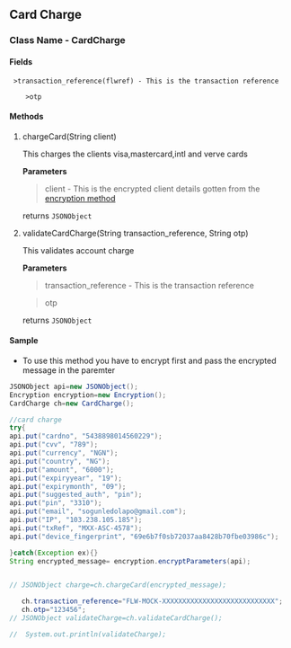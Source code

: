 ## Card Charge

### Class Name - CardCharge


#### Fields
	 >transaction_reference(flwref) - This is the transaction reference
    
    	>otp

#### Methods
1. chargeCard(String client)

    This charges the clients visa,mastercard,intl and verve cards

    **Parameters**
    
    >client - This is the encrypted client details gotten from the [encryption method](ENCRYPTION.md)

    returns `JSONObject`

2. validateCardCharge(String transaction_reference, String otp)
    
    This validates account charge
    
    **Parameters**
    
    >transaction_reference - This is the transaction reference
    
    >otp
    
    returns `JSONObject`
    
    
 
 
#### Sample

- To use this method you have to encrypt first and pass the encrypted message in the paremter

```java
JSONObject api=new JSONObject();
Encryption encryption=new Encryption();
CardCharge ch=new CardCharge();

//card charge
try{
api.put("cardno", "5438898014560229");
api.put("cvv", "789");
api.put("currency", "NGN");
api.put("country", "NG");
api.put("amount", "6000");
api.put("expiryyear", "19");
api.put("expirymonth", "09");
api.put("suggested_auth", "pin");
api.put("pin", "3310");
api.put("email", "sogunledolapo@gmail.com");
api.put("IP", "103.238.105.185");
api.put("txRef", "MXX-ASC-4578");
api.put("device_fingerprint", "69e6b7f0sb72037aa8428b70fbe03986c");

}catch(Exception ex){}
String encrypted_message= encryption.encryptParameters(api);


// JSONObject charge=ch.chargeCard(encrypted_message);

   ch.transaction_reference="FLW-MOCK-XXXXXXXXXXXXXXXXXXXXXXXXXXXX";
   ch.otp="123456";
// JSONObject validateCharge=ch.validateCardCharge();

//  System.out.println(validateCharge);
```

